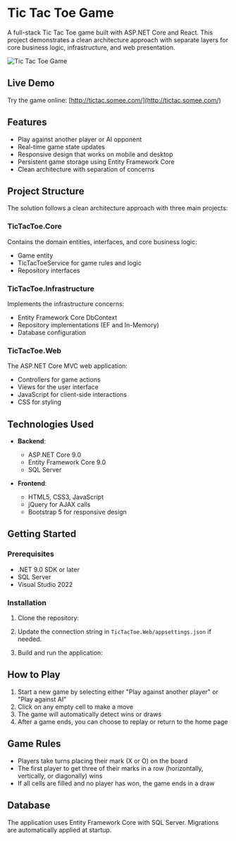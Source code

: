 # Tic Tac Toe Game

A full-stack Tic Tac Toe game built with ASP.NET Core and React. This project demonstrates a clean architecture approach with separate layers for core business logic, infrastructure, and web presentation.


![Tic Tac Toe Game](https://images.unsplash.com/photo-1611996575749-79a3a250f948?ixlib=rb-4.0.3&ixid=M3wxMjA3fDB8MHxwaG90by1wYWdlfHx8fGVufDB8fHx8fA%3D%3D&auto=format&fit=crop&w=1000&q=80)
## Live Demo

Try the game online: [http://tictac.somee.com/](http://tictac.somee.com/)
## Features

- Play against another player or AI opponent
- Real-time game state updates
- Responsive design that works on mobile and desktop
- Persistent game storage using Entity Framework Core
- Clean architecture with separation of concerns

## Project Structure

The solution follows a clean architecture approach with three main projects:

### TicTacToe.Core

Contains the domain entities, interfaces, and core business logic:
- Game entity
- TicTacToeService for game rules and logic
- Repository interfaces

### TicTacToe.Infrastructure

Implements the infrastructure concerns:
- Entity Framework Core DbContext
- Repository implementations (EF and In-Memory)
- Database configuration

### TicTacToe.Web

The ASP.NET Core MVC web application:
- Controllers for game actions
- Views for the user interface
- JavaScript for client-side interactions
- CSS for styling

## Technologies Used

- **Backend**:
  - ASP.NET Core 9.0
  - Entity Framework Core 9.0
  - SQL Server  
  
- **Frontend**:
  - HTML5, CSS3, JavaScript
  - jQuery for AJAX calls
  - Bootstrap 5 for responsive design

## Getting Started

### Prerequisites

- .NET 9.0 SDK or later
- SQL Server 
- Visual Studio 2022 

### Installation

1. Clone the repository:
   
2. Update the connection string in `TicTacToe.Web/appsettings.json` if needed.

3. Build and run the application:
   
## How to Play

1. Start a new game by selecting either "Play against another player" or "Play against AI"
2. Click on any empty cell to make a move
3. The game will automatically detect wins or draws
4. After a game ends, you can choose to replay or return to the home page


## Game Rules

- Players take turns placing their mark (X or O) on the board
- The first player to get three of their marks in a row (horizontally, vertically, or diagonally) wins
- If all cells are filled and no player has won, the game ends in a draw 

## Database

The application uses Entity Framework Core with SQL Server. Migrations are automatically applied at startup.

 
